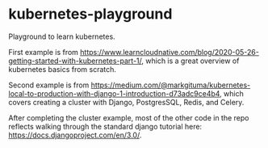 # kubernetes-playground
Playground to learn kubernetes.

First example is from https://www.learncloudnative.com/blog/2020-05-26-getting-started-with-kubernetes-part-1/, which is a great overview of kubernetes basics from scratch.

Second example is from https://medium.com/@markgituma/kubernetes-local-to-production-with-django-1-introduction-d73adc9ce4b4, which covers creating a cluster with Django, PostgresSQL, Redis, and Celery.

After completing the cluster example, most of the other code in the repo reflects walking through the standard django tutorial here: https://docs.djangoproject.com/en/3.0/.

